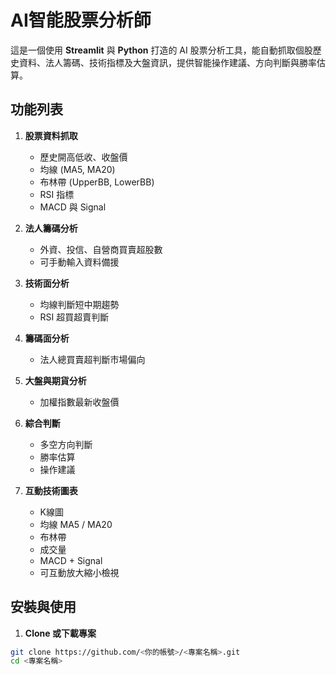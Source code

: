 # AI智能股票分析師

這是一個使用 **Streamlit** 與 **Python** 打造的 AI 股票分析工具，能自動抓取個股歷史資料、法人籌碼、技術指標及大盤資訊，提供智能操作建議、方向判斷與勝率估算。

## 功能列表

1. **股票資料抓取**
   - 歷史開高低收、收盤價
   - 均線 (MA5, MA20)
   - 布林帶 (UpperBB, LowerBB)
   - RSI 指標
   - MACD 與 Signal

2. **法人籌碼分析**
   - 外資、投信、自營商買賣超股數
   - 可手動輸入資料備援

3. **技術面分析**
   - 均線判斷短中期趨勢
   - RSI 超買超賣判斷

4. **籌碼面分析**
   - 法人總買賣超判斷市場偏向

5. **大盤與期貨分析**
   - 加權指數最新收盤價

6. **綜合判斷**
   - 多空方向判斷
   - 勝率估算
   - 操作建議

7. **互動技術圖表**
   - K線圖
   - 均線 MA5 / MA20
   - 布林帶
   - 成交量
   - MACD + Signal
   - 可互動放大縮小檢視

## 安裝與使用

1. **Clone 或下載專案**

```bash
git clone https://github.com/<你的帳號>/<專案名稱>.git
cd <專案名稱>
